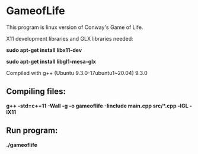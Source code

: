 # GameofLife

This program is linux version of Conway's Game of Life.

X11 development libraries and GLX libraries needed: 

**sudo apt-get install libx11-dev**

**sudo apt-get install libgl1-mesa-glx**

Compiled with g++ (Ubuntu 9.3.0-17ubuntu1~20.04) 9.3.0

## Compiling files:

**g++ -std=c++11 -Wall -g -o gameoflife -Iinclude main.cpp src/*.cpp -lGL -lX11**

## Run program:

**./gameoflife**

